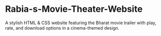 # Rabia-s-Movie-Theater-Website
A stylish HTML &amp; CSS website featuring the Bharat movie trailer with play, rate, and download options in a cinema-themed design.
